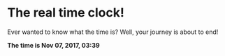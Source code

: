 # The real time clock!

Ever wanted to know what the time is? Well, your journey is about to end!

**The time is Nov 07, 2017, 03:39**